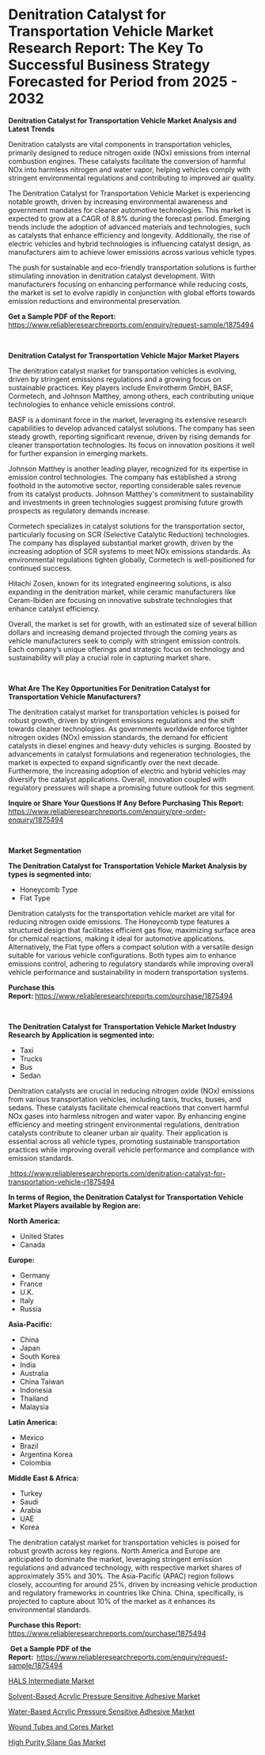 <p><h1>Denitration Catalyst for Transportation Vehicle Market Research Report: The Key To Successful Business Strategy Forecasted for Period from 2025 - 2032</h1></p><p><strong>Denitration Catalyst for Transportation Vehicle Market Analysis and Latest Trends</strong></p>
<p><p>Denitration catalysts are vital components in transportation vehicles, primarily designed to reduce nitrogen oxide (NOx) emissions from internal combustion engines. These catalysts facilitate the conversion of harmful NOx into harmless nitrogen and water vapor, helping vehicles comply with stringent environmental regulations and contributing to improved air quality. </p><p>The Denitration Catalyst for Transportation Vehicle Market is experiencing notable growth, driven by increasing environmental awareness and government mandates for cleaner automotive technologies. This market is expected to grow at a CAGR of 8.8% during the forecast period. Emerging trends include the adoption of advanced materials and technologies, such as catalysts that enhance efficiency and longevity. Additionally, the rise of electric vehicles and hybrid technologies is influencing catalyst design, as manufacturers aim to achieve lower emissions across various vehicle types. </p><p>The push for sustainable and eco-friendly transportation solutions is further stimulating innovation in denitration catalyst development. With manufacturers focusing on enhancing performance while reducing costs, the market is set to evolve rapidly in conjunction with global efforts towards emission reductions and environmental preservation.</p></p>
<p><strong>Get a Sample PDF of the Report:&nbsp;</strong> <a href="https://www.reliableresearchreports.com/enquiry/request-sample/1875494?utm_campaign=102&utm_medium=2&utm_source=Github&utm_content=ia&utm_term=04022025&utm_id=denitration-catalyst-for-transportation-vehicle">https://www.reliableresearchreports.com/enquiry/request-sample/1875494</a></p>
<p>&nbsp;</p>
<p><strong>Denitration Catalyst for Transportation Vehicle Major Market Players</strong></p>
<p><p>The denitration catalyst market for transportation vehicles is evolving, driven by stringent emissions regulations and a growing focus on sustainable practices. Key players include Envirotherm GmbH, BASF, Cormetech, and Johnson Matthey, among others, each contributing unique technologies to enhance vehicle emissions control.</p><p>BASF is a dominant force in the market, leveraging its extensive research capabilities to develop advanced catalyst solutions. The company has seen steady growth, reporting significant revenue, driven by rising demands for cleaner transportation technologies. Its focus on innovation positions it well for further expansion in emerging markets.</p><p>Johnson Matthey is another leading player, recognized for its expertise in emission control technologies. The company has established a strong foothold in the automotive sector, reporting considerable sales revenue from its catalyst products. Johnson Matthey's commitment to sustainability and investments in green technologies suggest promising future growth prospects as regulatory demands increase.</p><p>Cormetech specializes in catalyst solutions for the transportation sector, particularly focusing on SCR (Selective Catalytic Reduction) technologies. The company has displayed substantial market growth, driven by the increasing adoption of SCR systems to meet NOx emissions standards. As environmental regulations tighten globally, Cormetech is well-positioned for continued success.</p><p>Hitachi Zosen, known for its integrated engineering solutions, is also expanding in the denitration market, while ceramic manufacturers like Ceram-Ibiden are focusing on innovative substrate technologies that enhance catalyst efficiency.</p><p>Overall, the market is set for growth, with an estimated size of several billion dollars and increasing demand projected through the coming years as vehicle manufacturers seek to comply with stringent emission controls. Each company’s unique offerings and strategic focus on technology and sustainability will play a crucial role in capturing market share.</p></p>
<p>&nbsp;</p>
<p><strong>What Are The Key Opportunities For Denitration Catalyst for Transportation Vehicle Manufacturers?</strong></p>
<p><p>The denitration catalyst market for transportation vehicles is poised for robust growth, driven by stringent emissions regulations and the shift towards cleaner technologies. As governments worldwide enforce tighter nitrogen oxides (NOx) emission standards, the demand for efficient catalysts in diesel engines and heavy-duty vehicles is surging. Boosted by advancements in catalyst formulations and regeneration technologies, the market is expected to expand significantly over the next decade. Furthermore, the increasing adoption of electric and hybrid vehicles may diversify the catalyst applications. Overall, innovation coupled with regulatory pressures will shape a promising future outlook for this segment.</p></p>
<p><strong>Inquire or Share Your Questions If Any Before Purchasing This Report:</strong> <a href="https://www.reliableresearchreports.com/enquiry/pre-order-enquiry/1875494?utm_campaign=102&utm_medium=2&utm_source=Github&utm_content=ia&utm_term=04022025&utm_id=denitration-catalyst-for-transportation-vehicle">https://www.reliableresearchreports.com/enquiry/pre-order-enquiry/1875494</a></p>
<p>&nbsp;</p>
<p><strong>Market Segmentation</strong></p>
<p><strong>The Denitration Catalyst for Transportation Vehicle Market Analysis by types is segmented into:</strong></p>
<p><ul><li>Honeycomb Type</li><li>Flat Type</li></ul></p>
<p><p>Denitration catalysts for the transportation vehicle market are vital for reducing nitrogen oxide emissions. The Honeycomb type features a structured design that facilitates efficient gas flow, maximizing surface area for chemical reactions, making it ideal for automotive applications. Alternatively, the Flat type offers a compact solution with a versatile design suitable for various vehicle configurations. Both types aim to enhance emissions control, adhering to regulatory standards while improving overall vehicle performance and sustainability in modern transportation systems.</p></p>
<p><strong>Purchase this Report:&nbsp;</strong><a href="https://www.reliableresearchreports.com/purchase/1875494?utm_campaign=102&utm_medium=2&utm_source=Github&utm_content=ia&utm_term=04022025&utm_id=denitration-catalyst-for-transportation-vehicle">https://www.reliableresearchreports.com/purchase/1875494</a></p>
<p>&nbsp;</p>
<p><strong>The Denitration Catalyst for Transportation Vehicle Market Industry Research by Application is segmented into:</strong></p>
<p><ul><li>Taxi</li><li>Trucks</li><li>Bus</li><li>Sedan</li></ul></p>
<p><p>Denitration catalysts are crucial in reducing nitrogen oxide (NOx) emissions from various transportation vehicles, including taxis, trucks, buses, and sedans. These catalysts facilitate chemical reactions that convert harmful NOx gases into harmless nitrogen and water vapor. By enhancing engine efficiency and meeting stringent environmental regulations, denitration catalysts contribute to cleaner urban air quality. Their application is essential across all vehicle types, promoting sustainable transportation practices while improving overall vehicle performance and compliance with emission standards.</p></p>
<p><a href="https://www.reliableresearchreports.com/denitration-catalyst-for-transportation-vehicle-r1875494?utm_campaign=102&utm_medium=2&utm_source=Github&utm_content=ia&utm_term=04022025&utm_id=denitration-catalyst-for-transportation-vehicle">&nbsp;https://www.reliableresearchreports.com/denitration-catalyst-for-transportation-vehicle-r1875494</a></p>
<p><strong>In terms of Region, the Denitration Catalyst for Transportation Vehicle Market Players available by Region are:</strong></p>
<p>
    <p> <strong> North America: </strong>
        <ul>
            <li>United States</li>
            <li>Canada</li>
        </ul>
        </p> 
    <p> <strong> Europe: </strong>
        <ul>
            <li>Germany</li>
            <li>France</li>
            <li>U.K.</li>
            <li>Italy</li>
            <li>Russia</li>
        </ul>
        </p> 
    <p> <strong> Asia-Pacific: </strong>
        <ul>
            <li>China</li>
            <li>Japan</li>
            <li>South Korea</li>
            <li>India</li>
            <li>Australia</li>
            <li>China Taiwan</li>
            <li>Indonesia</li>
            <li>Thailand</li>
            <li>Malaysia</li>
        </ul>
        </p> 
    <p> <strong> Latin America: </strong>
        <ul>
            <li>Mexico</li>
            <li>Brazil</li>
            <li>Argentina Korea</li>
            <li>Colombia</li>
        </ul>
        </p> 
    <p> <strong> Middle East & Africa: </strong>
        <ul>
            <li>Turkey</li>
            <li>Saudi</li>
            <li>Arabia</li>
            <li>UAE</li>
            <li>Korea</li>
        </ul>
    </p>
    </p>
<p><p>The denitration catalyst market for transportation vehicles is poised for robust growth across key regions. North America and Europe are anticipated to dominate the market, leveraging stringent emission regulations and advanced technology, with respective market shares of approximately 35% and 30%. The Asia-Pacific (APAC) region follows closely, accounting for around 25%, driven by increasing vehicle production and regulatory frameworks in countries like China. China, specifically, is projected to capture about 10% of the market as it enhances its environmental standards.</p></p>
<p><strong>Purchase this Report: </strong><a href="https://www.reliableresearchreports.com/purchase/1875494?utm_campaign=102&utm_medium=2&utm_source=Github&utm_content=ia&utm_term=04022025&utm_id=denitration-catalyst-for-transportation-vehicle">https://www.reliableresearchreports.com/purchase/1875494</a></p>
<p>&nbsp;<strong>Get a Sample PDF of the Report:&nbsp;&nbsp;</strong><a href="https://www.reliableresearchreports.com/enquiry/request-sample/1875494?utm_campaign=102&utm_medium=2&utm_source=Github&utm_content=ia&utm_term=04022025&utm_id=denitration-catalyst-for-transportation-vehicle">https://www.reliableresearchreports.com/enquiry/request-sample/1875494</a></p>
<p><strong></strong></p>
<p><p><a href="https://github.com/pinzinyaah/Market-Research-Report-List-1/blob/main/hals-intermediate-market.md?utm_campaign=102&utm_medium=2&utm_source=Github&utm_content=ia&utm_term=04022025&utm_id=denitration-catalyst-for-transportation-vehicle">HALS Intermediate Market</a></p><p><a href="https://github.com/pearlinewhite4692/Market-Research-Report-List-1/blob/main/solvent-based-acrylic-pressure-sensitive-adhesive-market.md?utm_campaign=102&utm_medium=2&utm_source=Github&utm_content=ia&utm_term=04022025&utm_id=denitration-catalyst-for-transportation-vehicle">Solvent-Based Acrylic Pressure Sensitive Adhesive Market</a></p><p><a href="https://github.com/nafidurii/Market-Research-Report-List-1/blob/main/water-based-acrylic-pressure-sensitive-adhesive-market.md?utm_campaign=102&utm_medium=2&utm_source=Github&utm_content=ia&utm_term=04022025&utm_id=denitration-catalyst-for-transportation-vehicle">Water-Based Acrylic Pressure Sensitive Adhesive Market</a></p><p><a href="https://github.com/dbichayison/Market-Research-Report-List-1/blob/main/wound-tubes-and-cores-market.md?utm_campaign=102&utm_medium=2&utm_source=Github&utm_content=ia&utm_term=04022025&utm_id=denitration-catalyst-for-transportation-vehicle">Wound Tubes and Cores Market</a></p><p><a href="https://github.com/tumacaakesha78/Market-Research-Report-List-1/blob/main/high-purity-silane-gas-market.md?utm_campaign=102&utm_medium=2&utm_source=Github&utm_content=ia&utm_term=04022025&utm_id=denitration-catalyst-for-transportation-vehicle">High Purity Silane Gas Market</a></p></p>